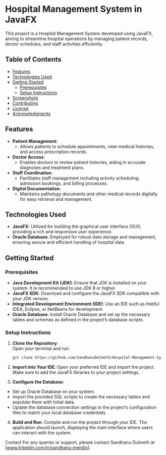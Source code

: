 # Hospital Management System in JavaFX

This project is a Hospital Management System developed using JavaFX, aiming to streamline hospital operations by managing patient records, doctor schedules, and staff activities efficiently.

## Table of Contents

- [Features](#features)
- [Technologies Used](#technologies-used)
- [Getting Started](#getting-started)
  - [Prerequisites](#prerequisites)
  - [Setup Instructions](#setup-instructions)
- [Screenshots](#screenshots)
- [Contributing](#contributing)
- [License](#license)
- [Acknowledgments](#acknowledgments)

## Features

- **Patient Management**: 
  - Allows patients to schedule appointments, view medical histories, and access prescription records.
- **Doctor Access**: 
  - Enables doctors to review patient histories, aiding in accurate diagnoses and treatment plans.
- **Staff Coordination**: 
  - Facilitates staff management including activity scheduling, admission bookings, and billing processes.
- **Digital Documentation**: 
  - Maintains pathology documents and other medical records digitally for easy retrieval and management.

## Technologies Used

- **JavaFX**: Utilized for building the graphical user interface (GUI), providing a rich and responsive user experience.
- **Oracle Database**: Employed for robust data storage and management, ensuring secure and efficient handling of hospital data.

## Getting Started

### Prerequisites

- **Java Development Kit (JDK)**: Ensure that JDK is installed on your system. It is recommended to use JDK 8 or higher.
- **JavaFX SDK**: Download and configure the JavaFX SDK compatible with your JDK version.
- **Integrated Development Environment (IDE)**: Use an IDE such as IntelliJ IDEA, Eclipse, or NetBeans for development.
- **Oracle Database**: Install Oracle Database and set up the necessary tables and schemas as defined in the project’s database scripts.

### Setup Instructions

1. **Clone the Repository**:  
   Open your terminal and run:
   ```bash
   git clone https://github.com/SandhanuDulmeth/Hospital-Management-System-JAVAFX.git
   
2. **Import into Your IDE**:
  Open your preferred IDE and import the project. Make sure to add the JavaFX libraries to your project settings.

3. **Configure the Database**:
 - Set up Oracle Database on your system.
 - Import the provided SQL scripts to create the necessary tables and populate them with initial data.
 - Update the database connection settings in the project’s configuration files to match your local database credentials.

4. **Build and Run**:
Compile and run the project through your IDE. The application should launch, displaying the main interface where users can interact with the system.

Contact
For any queries or support, please contact Sandhanu Dulmeth at [www.linkedin.com/in/sandhanu-mendis].
